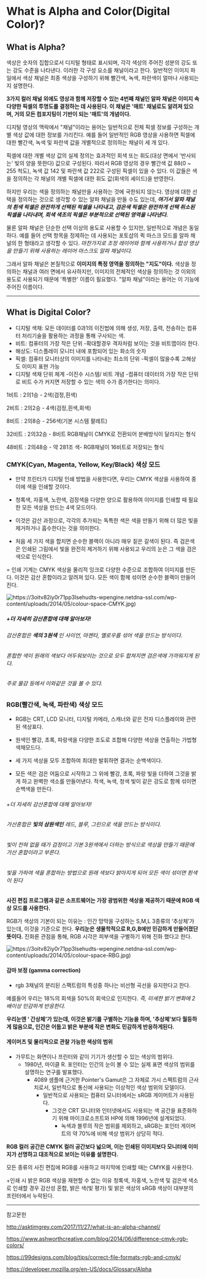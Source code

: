 # __What is Alpha and Color(Digital Color)?__



## __What is Alpha?__


색상은 숫자의 집합으로서 디지털 형태로 표시되며, 각각 색상의 주어진 성분의 강도 또는 강도 수준을 나타낸다. 이러한 각 구성 요소를 채널이라고 한다. 일반적인 이미지 파일에서 색상 채널은 최종 색상을 구성하기 위해 빨간색, 녹색, 파란색이 얼마나 사용되는지 설명한다. 

__3가지 컬러 채널 외에도 영상과 함께 저장할 수 있는 4번째 채널인 알파 채널은 이미지 속 다양한 픽셀의 투명도를 결정하는 데 사용된다. 이 채널은 '매트' 채널로도 알려져 있으며, 거의 모든 컴포지팅이 기반이 되는 '매트'의 개념이다.__

디지털 영상의 맥락에서 "채널"이라는 용어는 일반적으로 전체 픽셀 정보를 구성하는 개별 색상 값에 대한 정보를 가리킨다. 예를 들어 일반적인 RGB 영상을 사용하면 픽셀에 대한 빨간색, 녹색 및 파란색 값을 개별적으로 정의하는 채널이 세 개 있다.

픽셀에 대한 개별 색상 값의 실제 정의는 효과적인 회색 또는 휘도(대상 면에서 '반사되는' 빛의 양을 뜻한다) 값으로 구성된다. 따라서 RGB 영상의 경우 빨간색 값 88(0 ~ 255 척도), 녹색 값 142 및 파란색 값 222로 구성된 픽셀이 있을 수 있다. 이 값들은 색을 정의하는 각 채널의 개별 픽셀에 대한 휘도 값(회색의 셰이드)을 반영한다.

 하지만 우리는 색을 정의하는 채널만을 사용하는 것에 국한되지 않는다. 영상에 대한 선택을 정의하는 것으로 생각할 수 있는 알파 채널을 만들 수도 있는데, ___여기서 알파 채널의 흰색 픽셀은 완전하게 선택된 픽셀을 나타내고, 검은색 픽셀은 완전하게 선택 취소된 픽셀을 나타내며, 회색 색조의 픽셀은 부분적으로 선택된 영역을 나타낸다.___

물론 알파 채널은 단순한 선택 이상의 용도로 사용할 수 있지만, 일반적으로 개념은 동일하다. 예를 들어 선택 항목을 정제하는 데 사용되는 포토샵의 퀵 마스크 모드를 알파 채널의 한 형태라고 생각할 수 있다. 
_마찬가지로 조정 레이어와 함께 사용하거나 합성 영상을 만들기 위해 사용하는 레이어 마스크도 알파 채널이다._

그래서 알파 채널은 본질적으로 __이미지의 특정 영역을 정의하는 "지도"이다.__ 색상을 정의하는 채널과 여러 면에서 유사하지만, 이미지의 전체적인 색상을 정의하는 것 이외의 용도로 사용되기 때문에 '특별한' 이름이 필요했다. "알파 채널"이라는 용어는 이 기능에 주어진 이름이다.

----------------------------------------------------------------

## __What is Digital Color?__


+ 디지털 색채: 모든 데이터를 0과1의 이진법에 의해 생성, 저장, 출력, 전송하는 컴퓨터 처리기술을 활용하는 과정을 통해 구사되는 색.
+ 비트: 컴퓨터의 가장 작은 단위
-확대할경우 격자처럼 보이는 것을 비트맵이라 한다.
+ 해상도: 디스플레이 모니터 내에 포함되어 있는 화소의 숫자
+ 픽셀: 컴퓨터 모니터상의 이미지를 나타내는 최소의 단위
-픽셀이 많을수록 고해상도 이미지 표현 가능 
+ 디지털 색채 단위 체계
-이진수 시스템/ 비트 개념
-컴퓨터 데이터의 가장 작은 단위로 비트 수가 커지면 저장할 수 있는 색의 수가 증가한다는 의미다.

1비트 : 2의1승 - 2색(검정,흰색)

2비트 : 2의2승 - 4색(검정,흰색,회색)

8비트 : 2의8승 - 256색(기본 시스템 팔레트)

32비트 : 2의32승 - 8비트 RGB채널이 CMYK로 전환되어 분배방식이 달라지는 형식

48비트 : 2의48승 - 약 281조 색- RGB채널이 16비트로 저장되는 형식


### __CMYK(Cyan, Magenta, Yellow, Key/Black) 색상 모드__

+ 만약 프린터가 디지털 인쇄 방법을 사용한다면, 우리는 CMYK 색상을 사용하여 종이에 색을 인쇄할 것이다.

+ 청록색, 자홍색, 노란색, 검정색을 다양한 양으로 활용하여 이미지를 인쇄할 때 필요한 모든 색상을 만드는 4색 모드이다. 

+ 이것은 감산 과정으로, 각각의 추가되는 독특한 색은 색을 만들기 위해 더 많은 빛을 제거하거나 흡수한다는 것을 의미한다. 

+ 처음 세 가지 색을 합치면 순수한 블랙이 아니라 매우 짙은 갈색이 된다. 즉 검은색은 인쇄된 그림에서 빛을 완전히 제거하기 위해 사용되고 우리의 눈은 그 색을 검은색으로 인식한다.

= 인쇄 기계는 CMYK 색상을 물리적 잉크로 다양한 수준으로 조합하여 이미지를 만든다. 이것은 감산 혼합이라고 알려져 있다. 모든 색이 함께 섞이면 순수한 블랙이 만들어진다.

![https://3oitv82iy0r71pp3lsehudts-wpengine.netdna-ssl.com/wp-content/uploads/2014/05/colour-space-CMYK.jpg)](https://3oitv82iy0r71pp3lsehudts-wpengine.netdna-ssl.com/wp-content/uploads/2014/05/colour-space-CMYK.jpg)

##### _+더 자세히 감산혼합에 대해 알아보자!_

###### 감산혼합은 __색의 3원색__ 인 사이언, 마젠타, 옐로우를 섞어 색을 만드는 방식이다.

###### 혼합한 색이 원래의 색보다 어두워보이는 것으로 모두 합쳐지면 검은색에 가까워지게 된다.

###### 주로 물감 등에서 이와같은 것을 볼 수 있다.

### __RGB(빨간색, 녹색, 파란색) 색상 모드__

+ RGB는 CRT, LCD 모니터, 디지털 카메라, 스캐너와 같은 전자 디스플레이와 관련된 색상표다. 

+ 원색인 빨강, 초록, 파랑색을 다양한 조도로 조합해 다양한 색상을 연출하는 가법형 색채모드다. 

+ 세 가지 색상을 모두 조합하여 최대한 발휘하면 결과는 순백색이다.

+ 모든 색은 검은 어둠으로 시작하고 그 위에 빨강, 초록, 파랑 빛을 더하여 그것을 밝게 하고 완벽한 색소를 만들어낸다. 적색, 녹색, 청색 빛이 같은 강도로 함께 섞이면 순백색을 만든다.

###### _+더 자세히 감산혼합에 대해 알아보자!_

###### 가산혼합은 __빛의 삼원색인__ 레드, 블루, 그린으로 색을 만드는 방식이다.

###### 빛이 전혀 없을 때가 검정이고 기본 3원색에서 더하는 방식으로 색상을 만들기 때문에 가산 혼합이라고 부른다.

###### 빛을 가하여 색을 혼합하는 방법으로 원래 색보다 밝아지게 되어 모든 색이 섞이면 흰색이 된다

__사진 편집 프로그램과 같은 소프트웨어는 가장 광범위한 색상을 제공하기 때문에 RGB 색상 모드를 사용한다.__

RGB가 색상의 기본이 되는 이유는 : 인간 망막을 구성하는 S,M,L 3종류의 ‘추상체’가 있는데, 이것을 기준으로 한다. __우리눈은 생물학적으로 R,G,B에만 민감하게 만들어졌단 뜻이다.__
진화론 관점을 통해, RGB 시각은 피부색을 구별하기 위해 진화 했다고 한다.

![https://3oitv82iy0r71pp3lsehudts-wpengine.netdna-ssl.com/wp-content/uploads/2014/05/colour-space-RBG.jpg)](https://3oitv82iy0r71pp3lsehudts-wpengine.netdna-ssl.com/wp-content/uploads/2014/05/colour-space-RBG.jpg)
 
#### __감마 보정 (gamma correction)__

+ rgb 3채널의 분리된 스팩트럼의 특성중 하나는 비선형 곡선을 유지한다고 한다.

예를들어 우리는 18%의 회색을 50%의 회색으로 인지한다.
_즉, 미세한 밝기 변화에 2배이상 민감하게 반응한다._

__우리눈엔 ‘ 간상체’가 있는데, 이것은 밝기를 구별하는 기능을 하며, '추상체’보다 월등하게 많음으로, 인간은 어둡고 밝은 부분에 작은 변화도 민감하게 반응하게된다.__

#### __게이머츠 및 물리적으로 관찰 가능한 색상의 범위__

+ 가무트는 화면이나 프린터와 같이 기기가 생산할 수 있는 색상의 범위다.  
  + 1980년, 마이클 R. 포인터는 인간의 눈이 볼 수 있는 실제 표면 색상의 범위를 설명하는 연구를 발표했다.  
    + 4089 샘플에 근거한 Pointer's Gamut은 그 자체로 가시 스펙트럼의 근사치로서, 일반적으로 통신에 사용되는 이상적인 색상 범위의 모델이다.
      + 일반적으로 사용되는 컴퓨터 모니터에서는 sRGB 게이머트가 사용된다. 
        + 그것은 CRT 모니터와 인터넷에서도 사용되는 색 공간을 표준화하기 위해 마이크로소프트와 HP에 의해 1996년에 설계되었다. 
           + 녹색과 블루의 작은 범위를 제외하고, sRGB는 포인터 게이머트의 약 70%에 비해 색상 범위가 상당히 적다.


__RGB 컬러 공간은 CMYK 컬러 공간보다 넓으며, 이는 인쇄된 이미지보다 모니터에 이미지가 선명하고 대조적으로 보이는 이유를 설명한다.__

모든 종류의 사진 편집에 RGB를 사용하고 마지막에 인쇄할 때는 CMYK를 사용한다.

+인쇄 시 밝은 RGB 색상을 재현할 수 없는 이유
청록색, 자홍색, 노란색 및 검은색 색소로 인쇄할 경우 감산성 혼합, 밝은 색(빛 평가) 및 밝은 색상의 sRGB 색상이 대부분의 프린터에서 누락된다.

-------------------------------------------------------------------------
참고문헌

http://asktimgrey.com/2017/11/27/what-is-an-alpha-channel/

https://www.ashworthcreative.com/blog/2014/06/difference-cmyk-rgb-colors/

https://99designs.com/blog/tips/correct-file-formats-rgb-and-cmyk/

https://developer.mozilla.org/en-US/docs/Glossary/Alpha
